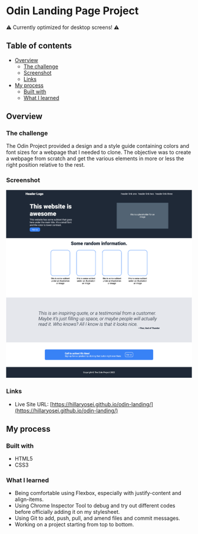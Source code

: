 # Odin Landing Page Project

⚠️ Currently optimized for desktop screens! ⚠️

## Table of contents

- [Overview](#overview)
  - [The challenge](#the-challenge)
  - [Screenshot](#screenshot)
  - [Links](#links)
- [My process](#my-process)
  - [Built with](#built-with)
  - [What I learned](#what-i-learned)

## Overview

### The challenge

The Odin Project provided a design and a style guide containing colors and font sizes for a webpage that I needed to clone. The objective was to create a webpage from scratch and get the various elements in more or less the right position relative to the rest.

### Screenshot

![Image of landing page](landing-page-screenshot.png)

### Links

- Live Site URL: [https://hillaryosei.github.io/odin-landing/](https://hillaryosei.github.io/odin-landing/)

## My process

### Built with

- HTML5
- CSS3

### What I learned

- Being comfortable using Flexbox, especially with justify-content and align-items.
- Using Chrome Inspector Tool to debug and try out different codes before officially adding it on my stylesheet.
- Using Git to add, push, pull, and amend files and commit messages.
- Working on a project starting from top to bottom.



